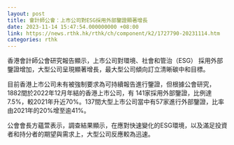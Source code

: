 ```yaml
---
layout: post
title: 會計師公會：上市公司對ESG採用外部鑒證顯著增長
date: 2023-11-14 15:47:54.000000000 +08:00
link: https://news.rthk.hk/rthk/ch/component/k2/1727790-20231114.htm
categories: rthk
---
```


香港會計師公會研究報告顯示，上市公司對環境、社會和管治（ESG） 採用外部鑒證增加，大型公司呈現顯著增長，最大型公司傾向訂立清晰碳中和目標。

目前香港上市公司未有被強制要求為可持續報告進行鑒證，但根據公會研究，1882間於2022年12月年結的香港上市公司，有 141家採用外部鑒證，比例達7.5%，較2021年升近70%。137間大型上市公司當中有57家進行外部鑒證，比率由2021年的20%增至逾41%。

公會會長方蘊萱表示，調查結果顯示，在應對快速變化的ESG環境，以及滿足投資者和持分者的期望與需求上，大型公司反應較為迅速。
